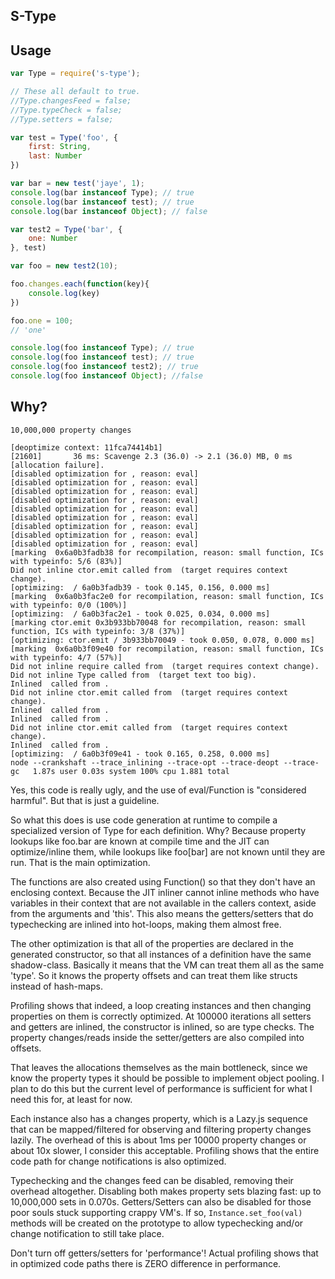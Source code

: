 S-Type
------

## Usage
```javascript
var Type = require('s-type');

// These all default to true.
//Type.changesFeed = false;
//Type.typeCheck = false;
//Type.setters = false;

var test = Type('foo', {
	first: String,
	last: Number
})

var bar = new test('jaye', 1);
console.log(bar instanceof Type); // true
console.log(bar instanceof test); // true
console.log(bar instanceof Object); // false

var test2 = Type('bar', {
	one: Number
}, test)

var foo = new test2(10);

foo.changes.each(function(key){
	console.log(key)
})

foo.one = 100;
// 'one'

console.log(foo instanceof Type); // true
console.log(foo instanceof test); // true
console.log(foo instanceof test2); // true
console.log(foo instanceof Object); //false
```

## Why?
`10,000,000 property changes`
```
[deoptimize context: 11fca74414b1]
[21601]       36 ms: Scavenge 2.3 (36.0) -> 2.1 (36.0) MB, 0 ms [allocation failure].
[disabled optimization for , reason: eval]
[disabled optimization for , reason: eval]
[disabled optimization for , reason: eval]
[disabled optimization for , reason: eval]
[disabled optimization for , reason: eval]
[disabled optimization for , reason: eval]
[disabled optimization for , reason: eval]
[disabled optimization for , reason: eval]
[disabled optimization for , reason: eval]
[marking  0x6a0b3fadb38 for recompilation, reason: small function, ICs with typeinfo: 5/6 (83%)]
Did not inline ctor.emit called from  (target requires context change).
[optimizing:  / 6a0b3fadb39 - took 0.145, 0.156, 0.000 ms]
[marking  0x6a0b3fac2e0 for recompilation, reason: small function, ICs with typeinfo: 0/0 (100%)]
[optimizing:  / 6a0b3fac2e1 - took 0.025, 0.034, 0.000 ms]
[marking ctor.emit 0x3b933bb70048 for recompilation, reason: small function, ICs with typeinfo: 3/8 (37%)]
[optimizing: ctor.emit / 3b933bb70049 - took 0.050, 0.078, 0.000 ms]
[marking  0x6a0b3f09e40 for recompilation, reason: small function, ICs with typeinfo: 4/7 (57%)]
Did not inline require called from  (target requires context change).
Did not inline Type called from  (target text too big).
Inlined  called from .
Did not inline ctor.emit called from  (target requires context change).
Inlined  called from .
Inlined  called from .
Did not inline ctor.emit called from  (target requires context change).
Inlined  called from .
[optimizing:  / 6a0b3f09e41 - took 0.165, 0.258, 0.000 ms]
node --crankshaft --trace_inlining --trace-opt --trace-deopt --trace-gc   1.87s user 0.03s system 100% cpu 1.881 total
```

Yes, this code is really ugly, and the use of eval/Function is
"considered harmful". But that is just a guideline.

So what this does is use code generation at runtime to compile
a specialized version of Type for each definition. Why? Because
property lookups like foo.bar are known at compile time and the
JIT can optimize/inline them, while lookups like foo[bar] are not
known until they are run. That is the main optimization.

The functions are also created using Function() so that they don't
have an enclosing context. Because the JIT inliner cannot inline
methods who have variables in their context that are not available
in the callers context, aside from the arguments and 'this'. This
also means the getters/setters that do typechecking are inlined
into hot-loops, making them almost free.

The other optimization is that all of the properties are declared
in the generated constructor, so that all instances of a definition
have the same shadow-class. Basically it means that the VM can treat
them all as the same 'type'. So it knows the property offsets and
can treat them like structs instead of hash-maps.

Profiling shows that indeed, a loop creating instances and then
changing properties on them is correctly optimized. At 100000 iterations
all setters and getters are inlined, the constructor is inlined, so are
type checks. The property changes/reads inside the setter/getters
are also compiled into offsets.

That leaves the allocations themselves as the main bottleneck,
since we know the property types it should be possible to
implement object pooling. I plan to do this but the current
level of performance is sufficient for what I need this for,
at least for now.

Each instance also has a changes property, which is a Lazy.js
sequence that can be mapped/filtered for observing and filtering
property changes lazily. The overhead of this is about 1ms per 10000
property changes or about 10x slower, I consider this acceptable.
Profiling shows that the entire code path for change notifications
is also optimized.

Typechecking and the changes feed can be disabled, removing their
overhead altogether. Disabling both makes property sets blazing
fast: up to 10,000,000 sets in 0.070s. Getters/Setters can also be
disabled for those poor souls stuck supporting crappy VM's. If so,
`Instance.set_foo(val)` methods will be created on the prototype to
allow typechecking and/or change notification to still take place.

Don't turn off getters/setters for 'performance'! Actual profiling shows
that in optimized code paths there is ZERO difference in performance.
